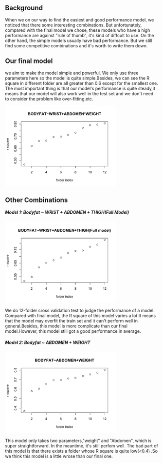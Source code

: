 ## Background

When we on our way to find the easiest and good performance model, we noticed that there some interesting combinations. But unfortunately, compared with the final model we chose, these models who have a high performance are against "rule of thumb", it's kind of diffcult to use. On the other hand, the simple models usually have bad performance. But we still find some competitive combinations and it's worth to write them down.



## Our final model

we aim to make the model simple and powerful. We only use three parameters here so the model is quite simple.Besides, we can see the R square in different folder are all greater than 0.6 except for the smallest one. The most important thing is that our model's performance is quite steady,it means that our model will also work well in the test set and we don't need to consider the problem like over-fitting,etc.

<img src="https://github.com/sinnfashen/628ModuleTwo13/blob/master/other%20expriments/Final_model.png" style="zoom:67%;" />



## Other Combinations 



##### Model 1: Bodyfat ~ WRIST + ABDOMEN + THIGH(Full Model)

<img src="https://github.com/sinnfashen/628ModuleTwo13/blob/master/other%20expriments/Expri_1.png" style="zoom:67%;" />

 We do 12-folder cross validation test to judge the performance of a model. Compared with final model, the R square of this model varies a lot.It means that the model may overfit the train set and it can't perform well in general.Besides, this model is more complicate than our final model.However, this model still got a good performance in average.



##### Model 2: Bodyfat ~ ABDOMEN + WEIGHT



<img src="https://github.com/sinnfashen/628ModuleTwo13/blob/master/other%20expriments/Expri_2.png" style="zoom:67%;" />

This model only takes two parameters,"weight" and "Abdomen", which is super straightforward. In the meantime, it's still perfom well. The bad part of this model is that there exists a folder whose R square is quite low(<0.4) .So we think this model is a little wrose than our final one.
